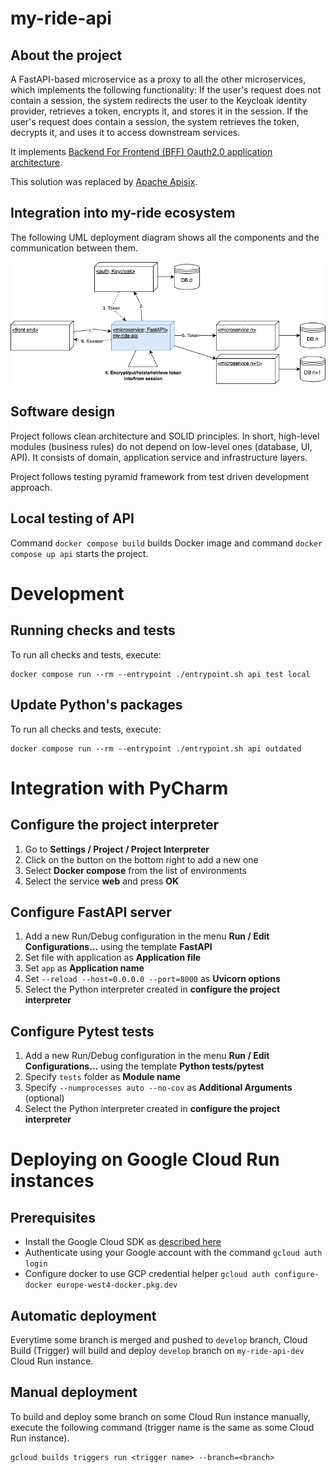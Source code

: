 # my-ride-api
## About the project
A FastAPI-based microservice as a proxy to all the other microservices, which implements the following functionality: If the user's request does not contain a session, the system redirects the user to the Keycloak identity provider, retrieves a token, encrypts it, and stores it in the session. If the user's request does contain a session, the system retrieves the token, decrypts it, and uses it to access downstream services.

It implements [Backend For Frontend (BFF) Oauth2.0 application architecture](https://datatracker.ietf.org/doc/html/draft-ietf-oauth-browser-based-apps-24#name-application-architecture).

This solution was replaced by [Apache Apisix](https://apisix.apache.org/).


## Integration into my-ride ecosystem
The following UML deployment diagram shows all the components and the communication between them.

![UML_deployment_diagram](docs/my_ride_api_deployment_diagram.png)


## Software design
Project follows clean architecture and SOLID principles. In short, high-level modules (business rules) do not depend on low-level ones (database, UI, API).
It consists of domain, application service and infrastructure layers.

Project follows testing pyramid framework from test driven development approach.


## Local testing of API
Command `docker compose build` builds Docker image and 
command `docker compose up api` starts the project.


# Development

## Running checks and tests

To run all checks and tests, execute:

```shell
docker compose run --rm --entrypoint ./entrypoint.sh api test local
```

## Update Python's packages

To run all checks and tests, execute:

```shell
docker compose run --rm --entrypoint ./entrypoint.sh api outdated
```


# Integration with PyCharm

## Configure the project interpreter

1. Go to **Settings / Project / Project Interpreter**
2. Click on the button on the bottom right to add a new one
3. Select **Docker compose** from the list of environments
4. Select the service **web** and press **OK**

## Configure FastAPI server

1. Add a new Run/Debug configuration in the menu **Run / Edit Configurations...**
using the template **FastAPI**
2. Set file with application as **Application file**
3. Set `app` as **Application name**
4. Set `--reload --host=0.0.0.0 --port=8000` as **Uvicorn options**
5. Select the Python interpreter created in **configure the project interpreter**

## Configure Pytest tests

1. Add a new Run/Debug configuration in the menu **Run / Edit Configurations...**
using the template **Python tests/pytest**
2. Specify `tests` folder as **Module name**
3. Specify `--numprocesses auto --no-cov` as **Additional Arguments** (optional)
4. Select the Python interpreter created in **configure the project interpreter**


# Deploying on Google Cloud Run instances

## Prerequisites

- Install the Google Cloud SDK as [described here](https://cloud.google.com/sdk/docs/downloads-interactive)
- Authenticate using your Google account with the command `gcloud auth login`
- Configure docker to use GCP credential helper `gcloud auth configure-docker europe-west4-docker.pkg.dev`


## Automatic deployment

Everytime some branch is merged and pushed to `develop` branch, Cloud Build (Trigger) will build and deploy `develop` 
branch on `my-ride-api-dev` Cloud Run instance.


## Manual deployment

To build and deploy some branch on some Cloud Run instance manually, execute the following command (trigger name is
the same as some Cloud Run instance).
```shell
gcloud builds triggers run <trigger name> --branch=<branch>
```
